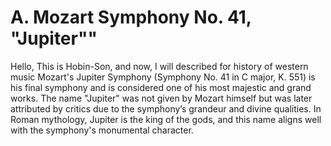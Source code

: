 # A. Mozart Symphony No. 41, "Jupiter""

Hello, This is Hobin-Son, and now, I will described for history of western music 
Mozart's Jupiter Symphony (Symphony No. 41 in C major, K. 551) is his final symphony and is considered one of his most majestic and grand works. The name "Jupiter" was not given by Mozart himself but was later attributed by critics due to the symphony’s grandeur and divine qualities. In Roman mythology, Jupiter is the king of the gods, and this name aligns well with the symphony's monumental character.

<img scr="[서양음악사] 모짜르트 초상화">
